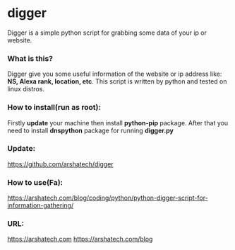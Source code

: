 # digger
Digger is a simple python script for grabbing some data of your ip or website.



### What is this?
Digger give you some useful information of the website or ip address like: **NS, Alexa rank, location, etc**. This script is written by python and tested on linux distros.

       
### How to install(run as root):
Firstly **update** your machine then install **python-pip** package. After that you need to install **dnspython** package for running **digger.py**


### Update:
https://github.com/arshatech/digger

### How to use(Fa):
https://arshatech.com/blog/coding/python/python-digger-script-for-information-gathering/

### URL:
https://arshatech.com
https://arshatech.com/blog

